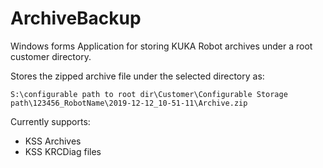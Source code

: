 # ArchiveBackup
Windows forms Application for storing KUKA Robot archives under a root customer directory.

Stores the zipped archive file under the selected directory as:

`S:\configurable path to root dir\Customer\Configurable Storage path\123456_RobotName\2019-12-12_10-51-11\Archive.zip`

Currently supports:
* KSS Archives
* KSS KRCDiag files
